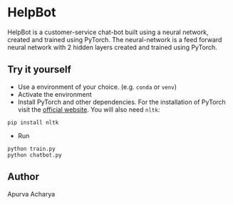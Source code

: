# HelpBot

HelpBot is a customer-service chat-bot built using a neural network, created and trained
using PyTorch. The neural-network is a feed forward neural network with 2 hidden layers created 
and trained using PyTorch.

## Try it yourself
- Use a environment of your choice. (e.g. `conda` or `venv`)
- Activate the environment
- Install PyTorch and other dependencies. For the installation of PyTorch visit the [official website](https://pytorch.org/).
You will also need `nltk`:
 ```console
pip install nltk
 ```
 - Run 
  ``` console
 python train.py
 python chatbot.py
  ```
  
  ## Author
  Apurva Acharya
